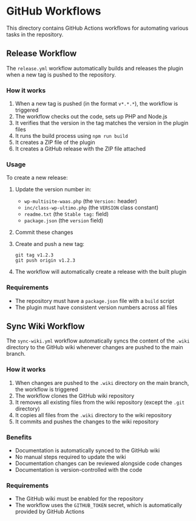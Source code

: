 # GitHub Workflows

This directory contains GitHub Actions workflows for automating various tasks in the repository.

## Release Workflow

The `release.yml` workflow automatically builds and releases the plugin when a new tag is pushed to the repository.

### How it works

1. When a new tag is pushed (in the format `v*.*.*`), the workflow is triggered
2. The workflow checks out the code, sets up PHP and Node.js
3. It verifies that the version in the tag matches the version in the plugin files
4. It runs the build process using `npm run build`
5. It creates a ZIP file of the plugin
6. It creates a GitHub release with the ZIP file attached

### Usage

To create a new release:

1. Update the version number in:
   - `wp-multisite-waas.php` (the `Version:` header)
   - `inc/class-wp-ultimo.php` (the `VERSION` class constant)
   - `readme.txt` (the `Stable tag:` field)
   - `package.json` (the `version` field)

2. Commit these changes

3. Create and push a new tag:
   ```
   git tag v1.2.3
   git push origin v1.2.3
   ```

4. The workflow will automatically create a release with the built plugin

### Requirements

- The repository must have a `package.json` file with a `build` script
- The plugin must have consistent version numbers across all files

## Sync Wiki Workflow

The `sync-wiki.yml` workflow automatically syncs the content of the `.wiki` directory to the GitHub wiki whenever changes are pushed to the main branch.

### How it works

1. When changes are pushed to the `.wiki` directory on the main branch, the workflow is triggered
2. The workflow clones the GitHub wiki repository
3. It removes all existing files from the wiki repository (except the `.git` directory)
4. It copies all files from the `.wiki` directory to the wiki repository
5. It commits and pushes the changes to the wiki repository

### Benefits

- Documentation is automatically synced to the GitHub wiki
- No manual steps required to update the wiki
- Documentation changes can be reviewed alongside code changes
- Documentation is version-controlled with the code

### Requirements

- The GitHub wiki must be enabled for the repository
- The workflow uses the `GITHUB_TOKEN` secret, which is automatically provided by GitHub Actions
